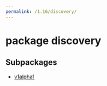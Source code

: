 ```yaml
---
permalink: /1.16/discovery/
---
```


# package discovery



## Subpackages

* [v1alpha1](discovery-v1alpha1.md)